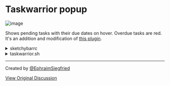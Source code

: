 # Taskwarrior popup
![image](https://github.com/FelixKratz/SketchyBar/assets/114060741/9fd02627-89d4-4546-b31c-9d584f7cbb65)

Shows pending tasks with their due dates on hover. Overdue tasks are red. It's an addition and modification of [this plugin](https://github.com/FelixKratz/SketchyBar/discussions/12?sort=new#discussioncomment-6974137).

<details>
<summary>sketchybarrc</summary>

```bash
#!/bin/bash

taskwarrior=(
  script="$PLUGIN_DIR/taskwarrior.sh"
  update_freq=120
  icon=󱃔
  icon.color=$ORANGE
  label.color=$ORANGE
)
task_template=(
  drawing=off
  background.corner_radius=12
  padding_left=7
  padding_right=7
)
events=(
  mouse.entered
  mouse.exited
)
sketchybar --add item taskwarrior right \
  --set taskwarrior "${taskwarrior[@]}" \
  --subscribe taskwarrior "${events[@]}" \
  --add item task.template popup.taskwarrior \
  --set task.template "${task_template[@]}"
```
</details>

<details>
<summary>taskwarrior.sh</summary>

```bash
#!/bin/bash

# Function to list due tasks and update sketchybar
list_tasks() {
	source "$HOME/.config/sketchybar/colors.sh"
	local -a args=()
	local task_count=0
	local current_date=$(date "+%Y%m%dT%H%M%SZ")

	# Remove previous task list
	args+=(--remove '/task.pending.*/')

	# Get pending tasks and sort them by urgency
	local pending_tasks=$(task +PENDING export | jq -c 'sort_by(.urgency) | reverse | .[]')

	# Iterate over each task
	while IFS= read -r task_json; do
		((task_count++))
		local description=$(echo "$task_json" | jq -r '.description')
		local due=$(echo "$task_json" | jq -r '.due // "no_due_date"')
		local due_date=""

		# Format the due date for display as "Day.Month", or leave it empty if not present
		if [[ $due != "no_due_date" ]]; then
			due_date=$(date -jf "%Y%m%dT%H%M%SZ" "$due" "+%d. %b" 2>/dev/null)
		fi
		# Set the color to red if the task is overdue
		if [[ "$due" > "$current_date" ]]; then
			label_color=$YELLOW
		else
			label_color=$RED
		fi

		args+=(
			"--clone" "task.pending.$task_count" "task.template"
			"--set" "task.pending.$task_count"
			"icon=$due_date"
			"label=$description"
			"label.color=$label_color"
			"position=popup.taskwarrior"
			"drawing=on"
		)
	done <<<"$pending_tasks"

	# Update sketchybar with the pending tasks
	sketchybar -m "${args[@]}"
}

# Function to toggle task popup in sketchybar
popup() {
	sketchybar --set "$NAME" popup.drawing="$1"
}

# Function to update sketchybar based on task counts
update() {
	# task sync # Sync your data with your taskserver

	local pending_task_count=$(task +PENDING count)
	local overdue_task_count=$(task +OVERDUE count)

	if [[ $pending_task_count == 0 ]]; then
		sketchybar --set $NAME label.drawing=off
	else
		local label
		if [[ $overdue_task_count == 0 ]]; then
			label="$pending_task_count"
		else
			label="!$overdue_task_count/$pending_task_count"
		fi

		sketchybar --set $NAME label="$label" \
			label.drawing=on
	fi
}

# Main event handler
case "$SENDER" in
"routine" | "forced")
	update
	;;
"mouse.entered")
	update
	list_tasks
	popup on
	;;
"mouse.exited")
	popup off
	;;
esac
```

</details>



---

Created by [@EphraimSiegfried](https://github.com/EphraimSiegfried)

[View Original Discussion](https://github.com/FelixKratz/SketchyBar/discussions/12#discussioncomment-8493966)
